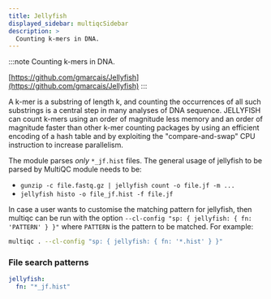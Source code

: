 ```yaml
---
title: Jellyfish
displayed_sidebar: multiqcSidebar
description: >
  Counting k-mers in DNA.
---
```


<!--
~~~~~ DO NOT EDIT ~~~~~
This file is autogenerated from the MultiQC module python docstring.
Do not edit the markdown, it will be overwritten.

File path for the source of this content: multiqc/modules/jellyfish/jellyfish.py
~~~~~~~~~~~~~~~~~~~~~~~
-->

:::note
Counting k-mers in DNA.

[https://github.com/gmarcais/Jellyfish](https://github.com/gmarcais/Jellyfish)
:::

A k-mer is a substring of length k, and counting the occurrences of all such substrings
is a central step in many analyses of DNA sequence. JELLYFISH can count k-mers using an order of
magnitude less memory and an order of magnitude faster than other k-mer counting packages by using
an efficient encoding of a hash table and by exploiting the "compare-and-swap" CPU instruction to
increase parallelism.

The module parses _only_ `*_jf.hist` files. The general usage of jellyfish to be parsed by MultiQC module needs to be:

- `gunzip -c file.fastq.gz | jellyfish count -o file.jf -m ...`
- `jellyfish histo -o file_jf.hist -f file.jf`

In case a user wants to customise the matching pattern for jellyfish, then multiqc can be run with the option `--cl-config "sp: { jellyfish: { fn: 'PATTERN' } }"` where `PATTERN` is the pattern to be matched. For example:

```bash
multiqc . --cl-config "sp: { jellyfish: { fn: '*.hist' } }"
```

### File search patterns

```yaml
jellyfish:
  fn: "*_jf.hist"
```
